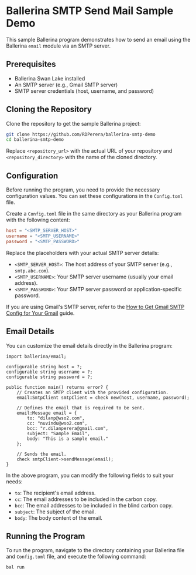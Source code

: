 # Ballerina SMTP Send Mail Sample Demo

This sample Ballerina program demonstrates how to send an email using the Ballerina `email` module via an SMTP server. 

## Prerequisites

- Ballerina Swan Lake installed
- An SMTP server (e.g., Gmail SMTP server)
- SMTP server credentials (host, username, and password)

## Cloning the Repository

Clone the repository to get the sample Ballerina project:

```bash
git clone https://github.com/RDPerera/ballerina-smtp-demo
cd ballerina-smtp-demo
```

Replace `<repository_url>` with the actual URL of your repository and `<repository_directory>` with the name of the cloned directory.

## Configuration

Before running the program, you need to provide the necessary configuration values. You can set these configurations in the `Config.toml` file.

Create a `Config.toml` file in the same directory as your Ballerina program with the following content:

```toml
host = "<SMTP_SERVER_HOST>"
username = "<SMTP_USERNAME>"
password = "<SMTP_PASSWORD>"
```

Replace the placeholders with your actual SMTP server details:

- `<SMTP_SERVER_HOST>`: The host address of your SMTP server (e.g., `smtp.abc.com`).
- `<SMTP_USERNAME>`: Your SMTP server username (usually your email address).
- `<SMTP_PASSWORD>`: Your SMTP server password or application-specific password.

If you are using Gmail's SMTP server, refer to the [How to Get Gmail SMTP Config for Your Gmail](/resources/GmailSMTPConfigs.md) guide.

## Email Details

You can customize the email details directly in the Ballerina program:

```ballerina
import ballerina/email;

configurable string host = ?;
configurable string username = ?;
configurable string password = ?;

public function main() returns error? {
    // Creates an SMTP client with the provided configuration.
    email:SmtpClient smtpClient = check new(host, username, password);

    // Defines the email that is required to be sent.
    email:Message email = {
        to: "dilanp@wso2.com",
        cc: "nuvindu@wso2.com",
        bcc: "r.dilanperera@gmail.com",
        subject: "Sample Email",
        body: "This is a sample email."
    };

    // Sends the email.
    check smtpClient->sendMessage(email);
}
```

In the above program, you can modify the following fields to suit your needs:

- `to`: The recipient's email address.
- `cc`: The email addresses to be included in the carbon copy.
- `bcc`: The email addresses to be included in the blind carbon copy.
- `subject`: The subject of the email.
- `body`: The body content of the email.

## Running the Program

To run the program, navigate to the directory containing your Ballerina file and `Config.toml` file, and execute the following command:

```bash
bal run
```